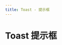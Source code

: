 ```yaml
---
title: Toast - 提示框
---
```


# Toast 提示框

<ClientOnly>
  <toast-demos></toast-demos>
</ClientOnly>

<toast-attributes></toast-attributes>